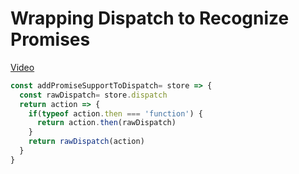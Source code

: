 # Wrapping Dispatch to Recognize Promises
[Video](https://egghead.io/lessons/javascript-redux-wrapping-dispatch-to-recognize-promises)

```js
const addPromiseSupportToDispatch= store => {
  const rawDispatch= store.dispatch
  return action => {
    if(typeof action.then === 'function') {
      return action.then(rawDispatch)
    }
    return rawDispatch(action)
  }
}
```
